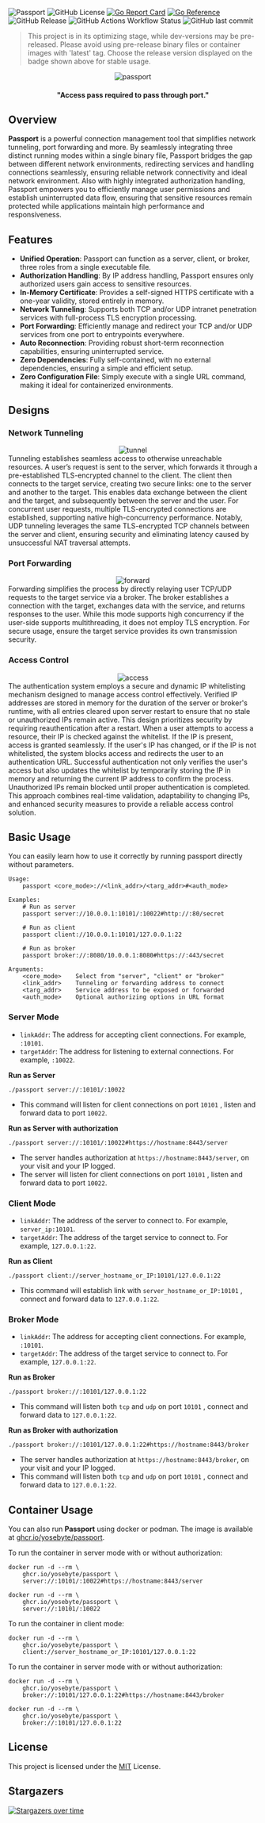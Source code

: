 ![Passport](https://img.shields.io/badge/Yosebyte-Passport-blue)
![GitHub License](https://img.shields.io/github/license/yosebyte/passport)
[![Go Report Card](https://goreportcard.com/badge/github.com/yosebyte/passport)](https://goreportcard.com/report/github.com/yosebyte/passport)
[![Go Reference](https://pkg.go.dev/badge/github.com/yosebyte/passport.svg)](https://pkg.go.dev/github.com/yosebyte/passport)
![GitHub Release](https://img.shields.io/github/v/release/yosebyte/passport)
![GitHub Actions Workflow Status](https://img.shields.io/github/actions/workflow/status/yosebyte/passport/docker.yml)
![GitHub last commit](https://img.shields.io/github/last-commit/yosebyte/passport)

> This project is in its optimizing stage, while dev-versions may be pre-released. Please avoid using pre-release binary files or container images with 'latest' tag. Choose the release version displayed on the badge shown above for stable usage.

<div align="center">
  <img src="https://cdn.185610.xyz/assets/passport.png" alt="passport">
</div>

<h4 align="center">"Access pass required to pass through port."</h4>

## Overview

**Passport** is a powerful connection management tool that simplifies network tunneling, port forwarding and more. By seamlessly integrating three distinct running modes within a single binary file, Passport bridges the gap between different network environments, redirecting services and handling connections seamlessly, ensuring reliable network connectivity and ideal network environment. Also with highly integrated authorization handling, Passport empowers you to efficiently manage user permissions and establish uninterrupted data flow, ensuring that sensitive resources remain protected while applications maintain high performance and responsiveness.

## Features

- **Unified Operation**: Passport can function as a server, client, or broker, three roles from a single executable file.
- **Authorization Handling**: By IP address handling, Passport ensures only authorized users gain access to sensitive resources.
- **In-Memory Certificate**: Provides a self-signed HTTPS certificate with a one-year validity, stored entirely in memory.
- **Network Tunneling**: Supports both TCP and/or UDP intranet penetration services with full-process TLS encryption processing.
- **Port Forwarding**: Efficiently manage and redirect your TCP and/or UDP services from one port to entrypoints everywhere.
- **Auto Reconnection**: Providing robust short-term reconnection capabilities, ensuring uninterrupted service.
- **Zero Dependencies**: Fully self-contained, with no external dependencies, ensuring a simple and efficient setup.
- **Zero Configuration File**: Simply execute with a single URL command, making it ideal for containerized environments.

## Designs

### Network Tunneling

<div align="center">
  <img src="https://cdn.185610.xyz/assets/tunnel.png" alt="tunnel">
</div>
Tunneling establishes seamless access to otherwise unreachable resources. A user’s request is sent to the server, which forwards it through a pre-established TLS-encrypted channel to the client. The client then connects to the target service, creating two secure links: one to the server and another to the target. This enables data exchange between the client and the target, and subsequently between the server and the user. For concurrent user requests, multiple TLS-encrypted connections are established, supporting native high-concurrency performance. Notably, UDP tunneling leverages the same TLS-encrypted TCP channels between the server and client, ensuring security and eliminating latency caused by unsuccessful NAT traversal attempts.

### Port Forwarding

<div align="center">
  <img src="https://cdn.185610.xyz/assets/forward.png" alt="forward">
</div>
Forwarding simplifies the process by directly relaying user TCP/UDP requests to the target service via a broker. The broker establishes a connection with the target, exchanges data with the service, and returns responses to the user. While this mode supports high concurrency if the user-side supports multithreading, it does not employ TLS encryption. For secure usage, ensure the target service provides its own transmission security.

### Access Control

<div align="center">
  <img src="https://cdn.185610.xyz/assets/access.png" alt="access">
</div>
The authentication system employs a secure and dynamic IP whitelisting mechanism designed to manage access control effectively. Verified IP addresses are stored in memory for the duration of the server or broker's runtime, with all entries cleared upon server restart to ensure that no stale or unauthorized IPs remain active. This design prioritizes security by requiring reauthentication after a restart. When a user attempts to access a resource, their IP is checked against the whitelist. If the IP is present, access is granted seamlessly. If the user's IP has changed, or if the IP is not whitelisted, the system blocks access and redirects the user to an authentication URL. Successful authentication not only verifies the user's access but also updates the whitelist by temporarily storing the IP in memory and returning the current IP address to confirm the process. Unauthorized IPs remain blocked until proper authentication is completed. This approach combines real-time validation, adaptability to changing IPs, and enhanced security measures to provide a reliable access control solution.

## Basic Usage

You can easily learn how to use it correctly by running passport directly without parameters.

```
Usage:
    passport <core_mode>://<link_addr>/<targ_addr>#<auth_mode>

Examples:
    # Run as server
    passport server://10.0.0.1:10101/:10022#http://:80/secret

    # Run as client
    passport client://10.0.0.1:10101/127.0.0.1:22

    # Run as broker
    passport broker://:8080/10.0.0.1:8080#https://:443/secret

Arguments:
    <core_mode>    Select from "server", "client" or "broker"
    <link_addr>    Tunneling or forwarding address to connect
    <targ_addr>    Service address to be exposed or forwarded
    <auth_mode>    Optional authorizing options in URL format
```

### Server Mode

- `linkAddr`: The address for accepting client connections. For example, `:10101`.
- `targetAddr`: The address for listening to external connections. For example, `:10022`.

**Run as Server**

```
./passport server://:10101/:10022
```

- This command will listen for client connections on port `10101` , listen and forward data to port `10022`.

**Run as Server with authorization**

```
./passport server://:10101/:10022#https://hostname:8443/server
```

- The server handles authorization at `https://hostname:8443/server`, on your visit and your IP logged.
- The server will listen for client connections on port `10101` , listen and forward data to port `10022`.

### Client Mode

- `linkAddr`: The address of the server to connect to. For example, `server_ip:10101`.
- `targetAddr`: The address of the target service to connect to. For example, `127.0.0.1:22`.

**Run as Client**

```
./passport client://server_hostname_or_IP:10101/127.0.0.1:22
```

- This command will establish link with `server_hostname_or_IP:10101` , connect and forward data to `127.0.0.1:22`.

### Broker Mode

- `linkAddr`: The address for accepting client connections. For example, `:10101`.
- `targetAddr`: The address of the target service to connect to. For example, `127.0.0.1:22`.

**Run as Broker**

```
./passport broker://:10101/127.0.0.1:22
```

- This command will listen both `tcp` and `udp` on port `10101` , connect and forward data to `127.0.0.1:22`.

**Run as Broker with authorization**

```
./passport broker://:10101/127.0.0.1:22#https://hostname:8443/broker
```

- The server handles authorization at `https://hostname:8443/broker`, on your visit and your IP logged.
- This command will listen both `tcp` and `udp` on port `10101` , connect and forward data to `127.0.0.1:22`.

## Container Usage

You can also run **Passport** using docker or podman. The image is available at [ghcr.io/yosebyte/passport](https://ghcr.io/yosebyte/passport).

To run the container in server mode with or without authorization:

```
docker run -d --rm \
    ghcr.io/yosebyte/passport \
    server://:10101/:10022#https://hostname:8443/server
```

```
docker run -d --rm \
    ghcr.io/yosebyte/passport \
    server://:10101/:10022
```

To run the container in client mode:

```
docker run -d --rm \
    ghcr.io/yosebyte/passport \
    client://server_hostname_or_IP:10101/127.0.0.1:22
```

To run the container in server mode with or without authorization:

```
docker run -d --rm \
    ghcr.io/yosebyte/passport \
    broker://:10101/127.0.0.1:22#https://hostname:8443/broker
```

```
docker run -d --rm \
    ghcr.io/yosebyte/passport \
    broker://:10101/127.0.0.1:22
```

## License

This project is licensed under the [MIT](LICENSE) License.

## Stargazers
[![Stargazers over time](https://starchart.cc/yosebyte/passport.svg?variant=adaptive)](https://starchart.cc/yosebyte/passport)
